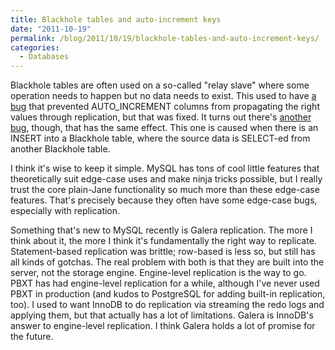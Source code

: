 ```yaml
---
title: Blackhole tables and auto-increment keys
date: "2011-10-19"
permalink: /blog/2011/10/19/blackhole-tables-and-auto-increment-keys/
categories:
  - Databases
---
```

Blackhole tables are often used on a so-called "relay slave" where some operation needs to happen but no data needs to exist. This used to have [a bug][1] that prevented AUTO_INCREMENT columns from propagating the right values through replication, but that was fixed. It turns out there's [another bug][2], though, that has the same effect. This one is caused when there is an INSERT into a Blackhole table, where the source data is SELECT-ed from another Blackhole table.

I think it's wise to keep it simple. MySQL has tons of cool little features that theoretically suit edge-case uses and make ninja tricks possible, but I really trust the core plain-Jane functionality so much more than these edge-case features. That's precisely because they often have some edge-case bugs, especially with replication.

Something that's new to MySQL recently is Galera replication. The more I think about it, the more I think it's fundamentally the right way to replicate. Statement-based replication was brittle; row-based is less so, but still has all kinds of gotchas. The real problem with both is that they are built into the server, not the storage engine. Engine-level replication is the way to go. PBXT has had engine-level replication for a while, although I've never used PBXT in production (and kudos to PostgreSQL for adding built-in replication, too). I used to want InnoDB to do replication via streaming the redo logs and applying them, but that actually has a lot of limitations. Galera is InnoDB's answer to engine-level replication. I think Galera holds a lot of promise for the future.

 [1]: http://bugs.mysql.com/bug.php?id=35178
 [2]: http://bugs.mysql.com/bug.php?id=62829
